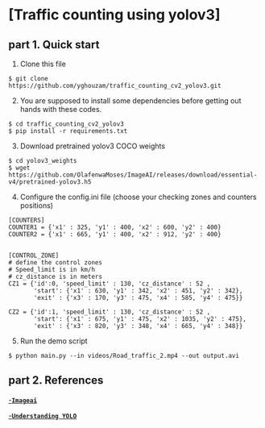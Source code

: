 # [Traffic counting using yolov3]

## part 1. Quick start
1. Clone this file
```bashrc
$ git clone https://github.com/yghouzam/traffic_counting_cv2_yolov3.git
```
2.  You are supposed  to install some dependencies before getting out hands with these codes.
```bashrc
$ cd traffic_counting_cv2_yolov3
$ pip install -r requirements.txt
```
3. Download pretrained yolov3 COCO weights
```bashrc
$ cd yolov3_weights
$ wget https://github.com/OlafenwaMoses/ImageAI/releases/download/essential-v4/pretrained-yolov3.h5
```

4. Configure the config.ini file
(choose your checking zones and counters positions)
```bashrc
[COUNTERS]
COUNTER1 = {'x1' : 325, 'y1' : 400, 'x2' : 600, 'y2' : 400}
COUNTER2 = {'x1' : 665, 'y1' : 400, 'x2' : 912, 'y2' : 400}


[CONTROL_ZONE]
# define the control zones
# Speed_limit is in km/h
# cz_distance is in meters
CZ1 = {'id':0, 'speed_limit' : 130, 'cz_distance' : 52 ,
       'start': {'x1' : 630, 'y1' : 342, 'x2' : 451, 'y2' : 342},
       'exit' : {'x3' : 170, 'y3' : 475, 'x4' : 585, 'y4' : 475}}

CZ2 = {'id':1, 'speed_limit' : 130, 'cz_distance' : 52 ,
       'start': {'x1' : 675, 'y1' : 475, 'x2' : 1035, 'y2' : 475},
       'exit' : {'x3' : 820, 'y3' : 348, 'x4' : 665, 'y4' : 348}}
```

5. Run the demo script
```bashrc
$ python main.py --in videos/Road_traffic_2.mp4 --out output.avi
```

## part 2. References

[-**`Imageai`**](https://github.com/OlafenwaMoses/ImageAI)<br>

[-**`Understanding YOLO`**](https://hackernoon.com/understanding-yolo-f5a74bbc7967)

